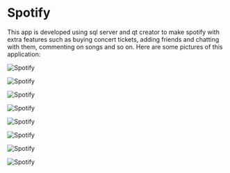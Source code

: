 # Spotify
This app is developed using sql server and qt creator to make spotify with extra features such as buying concert tickets, adding friends and chatting with them, commenting on songs and so on.
Here are some pictures of this application:

![Spotify](https://s8.uupload.ir/files/screenshot_2024-07-29_112147_sv75.png)

![Spotify](https://s8.uupload.ir/files/screenshot_2024-07-29_112206_70g4.png)

![Spotify](https://s8.uupload.ir/files/screenshot_2024-07-29_112234_fp2r.png)

![Spotify](https://s8.uupload.ir/files/screenshot_2024-07-29_112332_dc1z.png)

![Spotify](https://s8.uupload.ir/files/screenshot_2024-07-29_112434_es1.png)

![Spotify](https://s8.uupload.ir/files/screenshot_2024-07-29_112502_8kom.png)

![Spotify](https://s8.uupload.ir/files/screenshot_2024-07-29_112521_wian.png)

![Spotify](https://s8.uupload.ir/files/screenshot_2024-07-29_112549_fqle.png)
